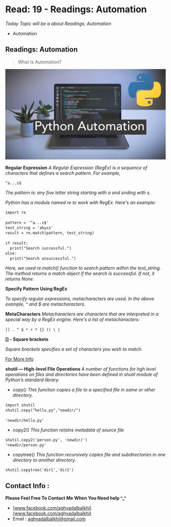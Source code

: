 # Read: 19 - Readings: Automation

*Today Topic will be a about Readings: Automation*
- Automation

##  Readings: Automation

> What Is Automation?

![Ceasar](images/maxresdefault.jpg)


**Regular Expression**
*A Regular Expression (RegEx) is a sequence of characters that defines a search pattern. For example,*

```
^a...s$
```
*The pattern is: any five letter string starting with a and ending with s.*

*Python has a module named re to work with RegEx. Here's an example:*

```
import re

pattern = '^a...s$'
test_string = 'abyss'
result = re.match(pattern, test_string)

if result:
  print("Search successful.")
else:
  print("Search unsuccessful.")
```

*Here, we used re.match() function to search pattern within the test_string. The method returns a match object if the search is successful. If not, it returns None.*

**Specify Pattern Using RegEx**

*To specify regular expressions, metacharacters are used. In the above example, ^ and $ are metacharacters.*

**MetaCharacters**
*Metacharacters are characters that are interpreted in a special way by a RegEx engine. Here's a list of metacharacters:*

`[] . ^ $ * + ? {} () \ |`

**[] - Square brackets**

*Square brackets specifies a set of characters you wish to match.*


[For More Info](https://www.programiz.com/python-programming/regex)


**shutil — High-level File Operations**
*A number of functions for hgh level operations on files and directories have been defined in shutil module of Python’s standard library.*  

* copy()
*This function copies a file to a specified file in same or other directory.*
```
import shutil
shutil.copy("hello.py","newdir/")

'newdir/hello.py'
```

* copy2()
*This function retains metadata of source file*
```
shutil.copy2('person.py', 'newdir/')
'newdir/person.py'
```

* copytree()
*This function recursively copies file and subdirectories in one directory to another directory.*

```
shutil.copytree('dir1','dir2')
```



## Contact Info : 
**Please Feel Free To Contact Me When You Need help ^_^**
* [www.facebook.com/aghyadalbalkhi](www.facebook.com/aghyadalbalkhi)
* Email : aghyadalbalkhi@gmail.com